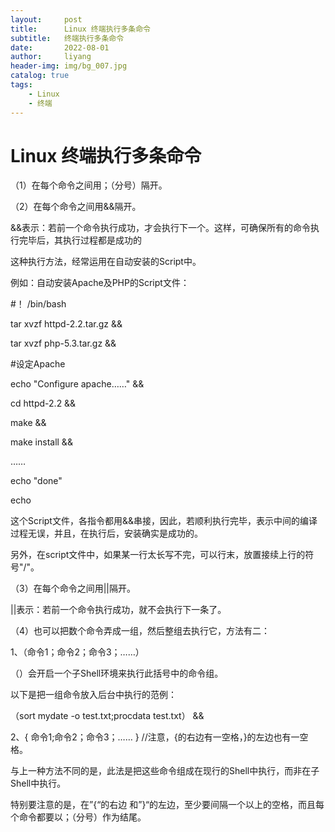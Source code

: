 ```yaml
---
layout:     post
title:      Linux 终端执行多条命令
subtitle:   终端执行多条命令
date:       2022-08-01
author:     liyang
header-img: img/bg_007.jpg
catalog: true
tags:
    - Linux
    - 终端
---
```


# Linux 终端执行多条命令

（1）在每个命令之间用；（分号）隔开。

（2）在每个命令之间用&&隔开。

&&表示：若前一个命令执行成功，才会执行下一个。这样，可确保所有的命令执行完毕后，其执行过程都是成功的

这种执行方法，经常运用在自动安装的Script中。

例如：自动安装Apache及PHP的Script文件：

#！ /bin/bash

tar xvzf httpd-2.2.tar.gz &&

tar xvzf php-5.3.tar.gz &&

#设定Apache

echo "Configure apache……" &&

cd httpd-2.2 &&

 make &&

make install &&

……

echo "done"

echo 

这个Script文件，各指令都用&&串接，因此，若顺利执行完毕，表示中间的编译过程无误，并且，在执行后，安装确实是成功的。

另外，在script文件中，如果某一行太长写不完，可以行末，放置接续上行的符号"/"。

 

（3）在每个命令之间用||隔开。

||表示：若前一个命令执行成功，就不会执行下一条了。

 

（4）也可以把数个命令弄成一组，然后整组去执行它，方法有二：

1、（命令1；命令2；命令3；……）

（）会开启一个子Shell环境来执行此括号中的命令组。

以下是把一组命令放入后台中执行的范例：

（sort mydate -o test.txt;procdata test.txt） &&

2、{ 命令1;命令2；命令3；…… }   //注意，{的右边有一空格，}的左边也有一空格。

与上一种方法不同的是，此法是把这些命令组成在现行的Shell中执行，而非在子Shell中执行。

特别要注意的是，在”{“的右边 和”}“的左边，至少要间隔一个以上的空格，而且每个命令都要以；（分号）作为结尾。
